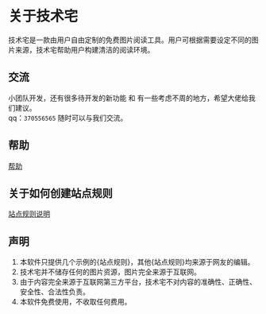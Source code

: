 # 关于技术宅

技术宅是一款由用户自由定制的免费图片阅读工具。用户可根据需要设定不同的图片来源，技术宅帮助用户构建清洁的阅读环境。

## 交流

小团队开发，还有很多待开发的新功能 和 有一些考虑不周的地方，希望大佬给我们建议。			
qq：`370556565`  随时可以与我们交流。


## 帮助

[帮助](http://manga.yangtuos.com/pages/h5/help)

## 关于如何创建站点规则

[站点规则说明](http://manga.yangtuos.com/pages/h5/how-site-rule)

## 声明

1. 本软件只提供几个示例的{站点规则}，其他{站点规则}均来源于网友的编辑。
2. 技术宅并不储存任何的图片资源，图片完全来源于互联网。
3. 由于内容完全来源于互联网第三方平台，技术宅不对内容的准确性、正确性、安全性、合法性负责。
4. 本软件免费使用，不收取任何费用。
